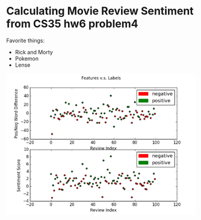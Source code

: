 # Calculating Movie Review Sentiment from CS35 hw6 problem4


Favorite things:
* Rick and Morty
* Pokemon
* Lense


![](p4EC.png)


